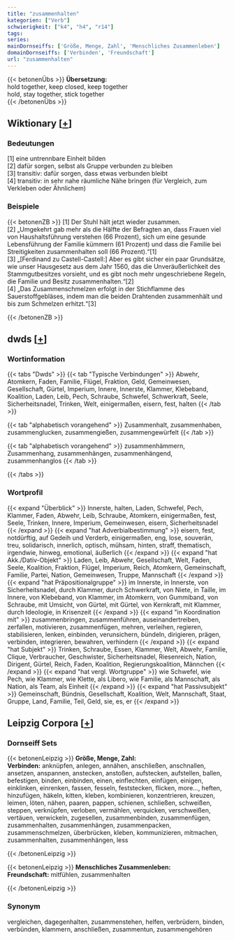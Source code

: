```yaml
---
title: "zusammenhalten"
kategorien: ["Verb"]
schwierigkeit: ["k4", "h4", "r14"]
tags:
series:
mainDornseiffs: ['Größe, Menge, Zahl', 'Menschliches Zusammenleben']
domainDornseiffs: ['Verbinden', 'Freundschaft']
url: "zusammenhalten"
---
```


{{< betonenÜbs >}}
**Übersetzung:**  
hold together, keep closed, keep together  
hold, stay together, stick together  
{{< /betonenÜbs >}}

## Wiktionary [[+](https://de.wiktionary.org/wiki/zusammenhalten)]

### Bedeutungen
[1] eine untrennbare Einheit bilden  
[2] dafür sorgen, selbst als Gruppe verbunden zu bleiben  
[3] transitiv: dafür sorgen, dass etwas verbunden bleibt  
[4] transitiv: in sehr nahe räumliche Nähe bringen (für Vergleich, zum Verkleben oder Ähnlichem)  

### Beispiele
{{< betonenZB >}}
[1] Der Stuhl hält jetzt wieder zusammen.  
[2] „Umgekehrt gab mehr als die Hälfte der Befragten an, dass Frauen viel von Haushaltsführung verstehen (66 Prozent), sich um eine gesunde Lebensführung der Familie kümmern (61 Prozent) und dass die Familie bei Streitigkeiten zusammenhalten soll (66 Prozent).“[1]  
[3]  „[Ferdinand zu Castell-Castell:] Aber es gibt sicher ein paar Grundsätze, wie unser Hausgesetz aus dem Jahr 1560, das die Unveräußerlichkeit des Stammgutbesitzes vorsieht, und es gibt noch mehr ungeschriebene Regeln, die Familie und Besitz zusammenhalten.“[2]  
[4] „Das Zusammenschmelzen erfolgt in der Stichflamme des Sauerstoffgebläses, indem man die beiden Drahtenden zusammenhält und bis zum Schmelzen erhitzt.“[3]  

{{< /betonenZB >}}


## dwds [[+](https://www.dwds.de/wb/zusammenhalten)]

### Wortinformation
{{< tabs "Dwds" >}}
{{< tab "Typische Verbindungen" >}}
Abwehr, Atomkern, Faden, Familie, Flügel, Fraktion, Geld, Gemeinwesen, Gesellschaft, Gürtel, Imperium, Innere, Innerste, Klammer, Klebeband, Koalition, Laden, Leib, Pech, Schraube, Schwefel, Schwerkraft, Seele, Sicherheitsnadel, Trinken, Welt, einigermaßen, eisern, fest, halten
{{< /tab >}}

{{< tab "alphabetisch vorangehend" >}}
Zusammenhalt, zusammenhaben, zusammenglucken, zusammengießen, zusammengewürfelt
{{< /tab >}}

{{< tab "alphabetisch vorangehend" >}}
zusammenhämmern, Zusammenhang, zusammenhängen, zusammenhängend, zusammenhanglos
{{< /tab >}}

{{< /tabs >}}

### Wortprofil
{{< expand "Überblick" >}} Innerste, halten, Laden, Schwefel, Pech, Klammer, Faden, Abwehr, Leib, Schraube, Atomkern, einigermaßen, fest, Seele, Trinken, Innere, Imperium, Gemeinwesen, eisern, Sicherheitsnadel {{< /expand >}}
{{< expand "hat Adverbialbestimmung" >}} eisern, fest, notdürftig, auf Gedeih und Verderb, einigermaßen, eng, lose, souverän, treu, solidarisch, innerlich, optisch, mühsam, hinten, straff, thematisch, irgendwie, hinweg, emotional, äußerlich {{< /expand >}}
{{< expand "hat Akk./Dativ-Objekt" >}} Laden, Leib, Abwehr, Gesellschaft, Welt, Faden, Seele, Koalition, Fraktion, Flügel, Imperium, Reich, Atomkern, Gemeinschaft, Familie, Partei, Nation, Gemeinwesen, Truppe, Mannschaft {{< /expand >}}
{{< expand "hat Präpositionalgruppe" >}} im Innerste, in Innerste, von Sicherheitsnadel, durch Klammer, durch Schwerkraft, von Niete, in Taille, im Innere, von Klebeband, von Klammer, im Atomkern, von Gummiband, von Schraube, mit Umsicht, von Gürtel, mit Gürtel, von Kernkraft, mit Klammer, durch Ideologie, in Krisenzeit {{< /expand >}}
{{< expand "in Koordination mit" >}} zusammenbringen, zusammenführen, auseinandertreiben, zerfallen, motivieren, zusammenfügen, mehren, verleihen, regieren, stabilisieren, lenken, einbinden, verunsichern, bündeln, dirigieren, prägen, verbinden, integrieren, bewahren, verhindern {{< /expand >}}
{{< expand "hat Subjekt" >}} Trinken, Schraube, Essen, Klammer, Welt, Abwehr, Familie, Clique, Verbraucher, Geschwister, Sicherheitsnadel, Riesenreich, Nation, Dirigent, Gürtel, Reich, Faden, Koalition, Regierungskoalition, Männchen {{< /expand >}}
{{< expand "hat vergl. Wortgruppe" >}} wie Schwefel, wie Pech, wie Klammer, wie Klette, als Libero, wie Familie, als Mannschaft, als Nation, als Team, als Einheit {{< /expand >}}
{{< expand "hat Passivsubjekt" >}} Gemeinschaft, Bündnis, Gesellschaft, Koalition, Welt, Mannschaft, Staat, Gruppe, Land, Familie, Teil, Geld, sie, es, er {{< /expand >}}

## Leipzig Corpora [[+](https://corpora.uni-leipzig.de/en/res?word=zusammenhalten&corpusId=deu_newscrawl-public_2018)]

### Dornseiff Sets
{{< betonenLeipzig >}}
**Größe, Menge, Zahl:**  
**Verbinden:** anknüpfen, anlegen, annähen, anschließen, anschnallen, ansetzen, anspannen, anstecken, anstoßen, aufstecken, aufstellen, ballen, befestigen, binden, einbinden, einen, einflechten, einfügen, einigen, einklinken, einrenken, fassen, fesseln, feststecken, flicken, more..., heften, hinzufügen, häkeln, kitten, kleben, kombinieren, konzentrieren, kreuzen, leimen, löten, nähen, paaren, pappen, schienen, schließen, schweißen, steppen, verknüpfen, verloben, vermählen, verquicken, verschweißen, vertäuen, verwickeln, zugesellen, zusammenbinden, zusammenfügen, zusammenhalten, zusammenhängen, zusammenpacken, zusammenschmelzen, überbrücken, kleben, kommunizieren, mitmachen, zusammenhalten, zusammenhängen, less  

{{< /betonenLeipzig >}}


{{< betonenLeipzig >}}
**Menschliches Zusammenleben:**  
**Freundschaft:** mitfühlen, zusammenhalten  

{{< /betonenLeipzig >}}

### Synonym
vergleichen, dagegenhalten, zusammenstehen, helfen, verbrüdern, binden, verbünden, klammern, anschließen, zusammentun, zusammengehören

